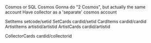 Cosmos or SQL
	Cosmos
	Gonna do "2 Cosmos", but actually the same account
		Have collector as a 'separate' cosmos account

SetItems
	setcode/setid
SetCards
	cardid/setid
CardItems
	cardid/cardid
ArtistItems
	artistid/artistid
ArtistCards
	cardid/artistid

CollectorCards
	cardid/collectorid